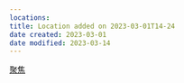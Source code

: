 ```yaml
---
locations:
title: Location added on 2023-03-01T14-24
date created: 2023-03-01
date modified: 2023-03-14
---
```


[聚焦](geo:34.7000126,135.5063558)
